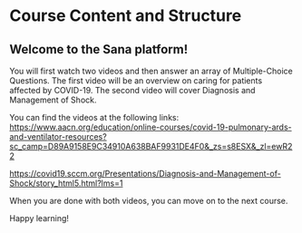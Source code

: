 # Course Content and Structure

## Welcome to the Sana platform!

You will first watch two videos and then answer an array of Multiple-Choice Questions.
The first video will be an overview on caring for patients affected by COVID-19. The second video will cover Diagnosis and Management of Shock.

You can find the videos at the following links:
https://www.aacn.org/education/online-courses/covid-19-pulmonary-ards-and-ventilator-resources?sc_camp=D89A9158E9C34910A638BAF9931DE4F0&_zs=s8ESX&_zl=ewR22

https://covid19.sccm.org/Presentations/Diagnosis-and-Management-of-Shock/story_html5.html?lms=1

When you are done with both videos, you can move on to the next course.

Happy learning!
